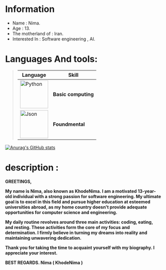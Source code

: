 # Information

- Name : Nima.
- Age : 13.
- The motherland of : Iran.
- Interested In : Software engineering , AI.

# Languages And tools:
> | Language | Skill |
> | ------- | ----- |
> | <img src="https://github.com/KhodeNima/KhodeNima/blob/Main.Project/Pictures/Python.png" alt="Python" width="90"/>| **Basic computing** |
> | <img src="https://github.com/KhodeNima/KhodeNima/blob/Main.Project/Pictures/Json.png" alt="Json" width="90"/> | **Foundmental** |
[![Anurag's GitHub stats](https://github-readme-stats.vercel.app/api?username=KhodeNima&show_icons=true&theme=shadow_red)](https://github.com/anuraghazra/github-readme-stats)

# description :


**GREETINGS,**

**My name is Nima, also known as KhodeNima. I am a motivated 13-year-old individual with a strong passion for software engineering. My ultimate goal is to excel in this field and pursue  higher education at esteemed universities abroad, as my home country doesn't provide adequate opportunities for computer science and engineering.**

**My daily routine revolves around three main activities: coding, eating, and resting. These activities form the core of my focus and determination. I firmly believe in turning my dreams  into reality and maintaining unwavering dedication.**

**Thank you for taking the time to acquaint yourself with my biography. I appreciate your interest.**

**BEST REGARDS.
Nima ( KhodeNima )**
